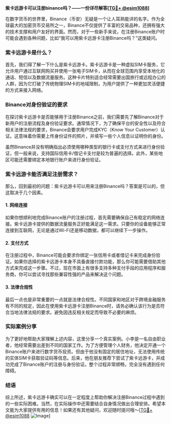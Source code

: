 **紫卡远游卡可以注册binance吗？——一份详尽解答[[TG💪+ @esim1088](https://t.me/s/esim1088)]**

在数字货币的世界里，Binance（币安）无疑是一个让人耳熟能详的名字。作为全球最大的加密货币交易所之一，Binance不仅提供了丰富的交易品种，还拥有强大的技术支撑和用户友好的界面。然而，对于一些新手来说，在注册Binance账户时可能会遇到各种问题，比如“我可以用紫卡远游卡注册Binance吗？”这类疑问。

### 紫卡远游卡是什么？

首先，我们得了解一下什么是紫卡远游卡。紫卡远游卡是一种虚拟SIM卡服务，它允许用户通过互联网购买并使用一张电子SIM卡，从而在全球范围内享受本地化的通话、短信以及数据流量服务。这种卡片特别适合经常需要出国旅行或远程办公的人群，因为它打破了传统物理SIM卡的地域限制，为用户提供了一种更加灵活便捷的方式来接入网络。

### Binance对身份验证的要求

在探讨紫卡远游卡是否能够用于注册Binance之前，我们需要先了解Binance对于新用户的注册流程及身份验证要求。通常情况下，为了确保平台的安全性以及符合相关法律法规的要求，Binance会要求用户完成KYC（Know Your Customer）认证。这意味着你需要上传身份证件的照片，并填写一些个人信息以证明你的身份。

虽然Binance并没有明确指出必须使用哪种类型的银行卡或支付方式来进行身份验证，但一般来说，支持国际信用卡/借记卡支付是较为普遍的选择。此外，某些地区可能还需要绑定本地银行账户来进行身份验证。

### 紫卡远游卡能否满足注册需求？

那么，回到最初的问题：紫卡远游卡可以用来注册Binance吗？答案是可以的，但这取决于几个因素。

#### 1. **网络连接**
   如果你想顺利地完成Binance账户的注册过程，首先需要确保自己有稳定的网络连接。紫卡远游卡提供的数据流量服务正好能满足这一需求。只要你的设备能够正常连接到互联网，无论是通过Wi-Fi还是移动数据，都可以继续下一步操作。

#### 2. **支付方式**
   在注册过程中，Binance可能会要求你绑定一张信用卡或者借记卡来完成身份验证。如果你选择的紫卡远游卡本身不具备直接付款功能，那么你可能需要借助其他方式来完成这一步骤。不过，现在市面上有很多支持多种支付手段的应用程序和服务商，你可以尝试寻找那些兼容性强的产品来解决这个问题。

#### 3. **法律合规性**
   最后一点也是非常重要的一点就是法律合规性。不同国家和地区对于跨境金融服务有不同的规定，因此在使用紫卡远游卡注册Binance时，请务必确认该行为是否符合当地法律法规的要求。避免因违反相关规定而导致不必要的麻烦。

### 实际案例分享

为了更好地帮助大家理解上述内容，这里分享一个真实案例。小李是一名自由职业者，他经常需要出差到不同的国家工作。为了方便管理个人财务，他决定开通一个Binance账户来进行数字货币投资。但由于他没有固定的居住地址，无法使用传统的实体SIM卡获取验证码等信息。后来，他在朋友推荐下尝试了紫卡远游卡，并成功完成了Binance账户的注册与身份验证。整个过程非常顺畅，完全没有遇到任何障碍。

### 结语

综上所述，紫卡远游卡确实可以在一定程度上帮助你解决注册Binance过程中遇到的一些实际困难。当然，在实际操作中还需要结合自身情况做出合理安排。希望本文能为大家提供有用的信息！如果还有其他疑问，欢迎随时提问哦～[[TG💪+ @esim1088](https://t.me/s/esim1088) ![Image](https://i.postimg.cc/4NQfJmqS/Snipaste-2025-05-13-00-14-12.png)]